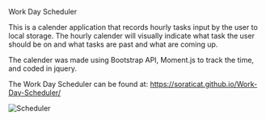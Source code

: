 Work Day Scheduler 

This is a calender application that records hourly tasks input by the user to local storage. The hourly calender will visually indicate what task the user should be on and what tasks are past and what are coming up.

The calender was made using Bootstrap API, Moment.js to track the time, and coded in jquery.

The Work Day Scheduler can be found at:
https://soraticat.github.io/Work-Day-Scheduler/


![Scheduler](https://user-images.githubusercontent.com/79594371/134824006-3ce013fe-0427-4e79-8561-b8ce78e720a8.png)